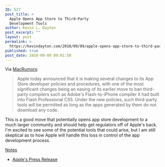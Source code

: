 ```yaml
---
ID: 527
post_title: >
  Apple Opens App Store to Third-Party
  Development Tools
author: Kevin L. Dayton
post_excerpt: ""
layout: post
permalink: >
  https://kevindayton.com/2010/09/09/apple-opens-app-store-to-third-party-development-tools/
published: true
post_date: 2010-09-09 09:01:58
---
```

Via <a title="http://www.macrumors.com/2010/09/09/apple-opens-app-store-to-third-party-development-tools-publishes-review-guidelines/" href="http://www.macrumors.com/2010/09/09/apple-opens-app-store-to-third-party-development-tools-publishes-review-guidelines/" target="_blank">MacRumors</a>:
<blockquote>Apple today announced  that it is making several changes to its App Store developer policies and procedures, with one of the most significant changes being an easing of its earlier move to ban third-party compilers  such as Adobe's Flash-to-iPhone compiler it had built into Flash Professional CS5. Under the new policies, such third-party tools will be permitted as long as the apps generated by them do not download any code.</blockquote>
This is a good move that potentially opens app store development to a much larger community and should help get regulators off of Apple's back.  I'm excited to see some of the potential tools that could arise, but I am still skeptical as to how Apple will handle this loss in control of the app development process.

<span style="text-decoration: underline">Notes</span><a title="http://www.apple.com/pr/library/2010/09/09statement.html" href="http://www.apple.com/pr/library/2010/09/09statement.html" target="_blank"></a>
<ul>
	<li><a title="http://www.apple.com/pr/library/2010/09/09statement.html" href="http://www.apple.com/pr/library/2010/09/09statement.html" target="_blank">Apple's Press Release</a></li>
</ul>